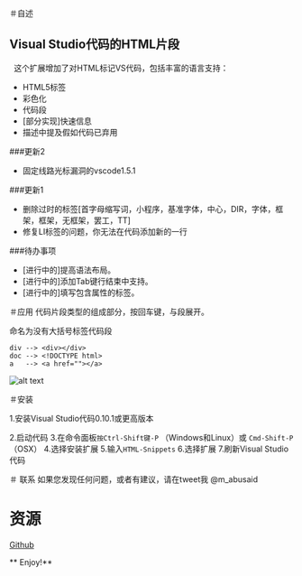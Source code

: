 ＃自述
## Visual Studio代码的HTML片段
 
这个扩展增加了对HTML标记VS代码，包括丰富的语言支持：

- HTML5标签
- 彩色化
- 代码段
- [部分实现]快速信息
- 描述中提及假如代码已弃用

###更新2
- 固定线路光标漏洞的vscode1.5.1

###更新1
- 删除过时的标签[首字母缩写词，小程序，基准字体，中心，DIR，字体，框架，框架，无框架，罢工，TT]
- 修复LI标签的问题，你无法在代码添加新的一行

###待办事项
- [进行中的]提高语法布局。
- [进行中的]添加Tab键行结束中支持。
- [进行中的]填写包含属性的标签。

＃应用
代码片段类型的组成部分，按回车键，与段展开。

命名为没有大括号标签代码段
    
    div --> <div></div>
    doc --> <!DOCTYPE html>
    a   --> <a href=""></a>

![alt text](http://i.imgur.com/VOhBvHb.gif "Snippets Preview")

＃安装

1.安装Visual Studio代码0.10.1或更高版本

2.启动代码
3.在命令面板`按Ctrl-Shift键-P` （Windows和Linux）或 `Cmd-Shift-P` （OSX）
4.选择安装扩展
5.输入`HTML-Snippets`
6.选择扩展
7.刷新Visual Studio代码
 
＃ 联系
如果您发现任何问题，或者有建议，请在tweet我 @m_abusaid

# 资源
[Github](https://github.com/abusaidm/html-snippets)

** Enjoy!**
